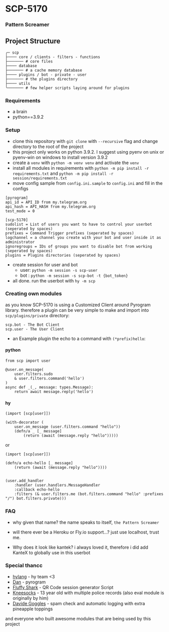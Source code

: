 # SCP-5170
### Pattern Screamer

## Project Structure
```
╭─ scp
├──── core / clients - filters - functions
├─────── # core files
├──── database
├─────── # a cache memory database
├──── plugins / bot - private - user
├─────── # the plugins directory
├──── utils
╰─────── # few helper scripts laying around for plugins
```

### Requirements
 - a brain
 - python==3.9.2

### Setup
 - clone this repository with `git clone` with `--recursive` flag and change directory to the root of the project
 - this project only works on python 3.9.2. I suggest using pyenv on unix or pyenv-win on windows to install version 3.9.2
 - create a `venv` with `python -m venv venv` and activate the `venv`
 - install all modules in requirements with `python -m pip install -r requirements.txt` and `python -m pip install -r session/requirements.txt`
 - move config sample from `config.ini.sample` to `config.ini` and fill in the configs
  ```
  [pyrogram]
  api_id = API_ID from my.telegram.org
  api_hash = API_HASH from my.telegram.org
  test_mode = 0

  [scp-5170]
  sudolist = List of users you want to have to control your userbot (seperated by spaces)
  prefixes = Command Trigger prefixes (seperated by spaces)
  logchannel = a channel you create with your bot and user inside it as administrator
  ignoregroups = IDs of groups you want to disable bot from working (seperated by spaces)
  plugins = Plugins directories (seperated by spaces)
  ```
 - create session for user and bot
   - user: `python -m session -s scp-user`
   - bot : `python -m session -s scp-bot -t {bot_token}`
 - all done. run the userbot with `hy -m scp`

### Creating own modules
as you know SCP-5170 is using a Customized Client around Pyrogram library.
therefore a plugin can be very simple to make and import into `scp/plugins/private` directory:
```
scp.bot - The Bot Client
scp.user - The User Client
```

 - an Example plugin the echo to a command with `(*prefix)hello`:

#### python
```
from scp import user

@user.on_message(
    user.filters.sudo
    & user.filters.command('hello')
)
async def _(_, message: types.Message):
    return await message.reply('hello')
```

#### hy
```
(import [scp[user]])

(with-decorator (
    user.on_message (user.filters.command "hello"))
    (defn/a _ [_ message]
        (return (await (message.reply "hello")))))
```
or
```
(import [scp[user]])

(defn/a echo-hello [_ message]
    (return (await (message.reply "hello"))))


(user.add_handler
    :handler (user.handlers.MessageHandler
    :callback echo-hello
    :filters (& user.filters.me (bot.filters.command "hello" :prefixes "/") bot.filters.private)))
```

### FAQ
- why given that name?
  the name speaks to itself, `the Pattern Screamer`

- will there ever be a Heroku or Fly.io support...?
  just use localhost, trust me.

- Why does it look like kantek?
  i always loved it, therefore i did add KanteX to globally use in this userbot

### Special thancc
 - [hylang](https://hylang.org) - hy team <3
 - [Dan](https://github.com/delivrance) - pyrogram
 - [Fluffy Shark](https://github.com/ColinShark) - QR Code session generator Script
 - [Kneesocks](https://github.com/the-blank-x) - 13 year old with multiple police records (also eval module is originally by him)
 - [Davide Goggles](https://github.com/DavideGalilei) - spam check and automatic logging with extra pineapple toppings

and everyone who built awesome modules that are being used by this project
